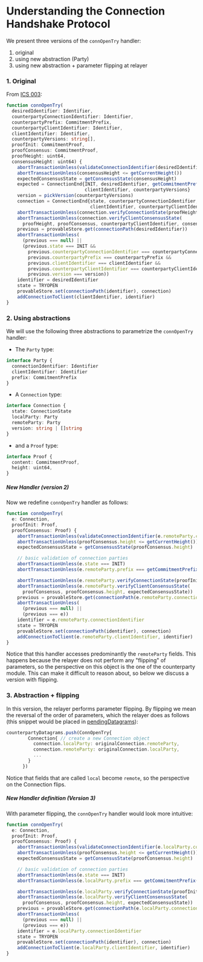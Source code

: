 # Understanding the Connection Handshake Protocol

We present three versions of the `connOpenTry` handler:

1. original
2. using new abstraction (Party)
3. using new abstraction + parameter flipping at relayer


### 1. Original

From [ICS 003](https://github.com/cosmos/ics/tree/35e911fa8a9a465a03c73b72b2a3399c15e9ce16/spec/ics-003-connection-semantics):

```typescript
function connOpenTry(
  desiredIdentifier: Identifier,
  counterpartyConnectionIdentifier: Identifier,
  counterpartyPrefix: CommitmentPrefix,
  counterpartyClientIdentifier: Identifier,
  clientIdentifier: Identifier,
  counterpartyVersions: string[],
  proofInit: CommitmentProof,
  proofConsensus: CommitmentProof,
  proofHeight: uint64,
  consensusHeight: uint64) {
    abortTransactionUnless(validateConnectionIdentifier(desiredIdentifier))
    abortTransactionUnless(consensusHeight <= getCurrentHeight())
    expectedConsensusState = getConsensusState(consensusHeight)
    expected = ConnectionEnd{INIT, desiredIdentifier, getCommitmentPrefix(), counterpartyClientIdentifier,
                             clientIdentifier, counterpartyVersions}
    version = pickVersion(counterpartyVersions)
    connection = ConnectionEnd{state, counterpartyConnectionIdentifier, counterpartyPrefix,
                               clientIdentifier, counterpartyClientIdentifier, version}
    abortTransactionUnless(connection.verifyConnectionState(proofHeight, proofInit, counterpartyConnectionIdentifier, expected))
    abortTransactionUnless(connection.verifyClientConsensusState(
      proofHeight, proofConsensus, counterpartyClientIdentifier, consensusHeight, expectedConsensusState))
    previous = provableStore.get(connectionPath(desiredIdentifier))
    abortTransactionUnless(
      (previous === null) ||
      (previous.state === INIT &&
        previous.counterpartyConnectionIdentifier === counterpartyConnectionIdentifier &&
        previous.counterpartyPrefix === counterpartyPrefix &&
        previous.clientIdentifier === clientIdentifier &&
        previous.counterpartyClientIdentifier === counterpartyClientIdentifier &&
        previous.version === version))
    identifier = desiredIdentifier
    state = TRYOPEN
    provableStore.set(connectionPath(identifier), connection)
    addConnectionToClient(clientIdentifier, identifier)
}
```


### 2. Using abstractions

We will use the following three abstractions to parametrize the `connOpenTry` handler:

- The `Party` type:

```typescript
interface Party {
  connectionIdentifier: Identifier
  clientIdentifier: Identifier
  prefix: CommitmentPrefix
}
```

- A `Connection` type:

```typescript
interface Connection {
  state: ConnectionState
  localParty: Party
  remoteParty: Party
  version: string | []string
}
```

- and a `Proof` type:

```typescript
interface Proof {
  content: CommitmentProof,
  height: uint64,
}
```

##### New Handler (version 2)

Now we redefine `connOpenTry` handler as follows:

```typescript
function connOpenTry(
  e: Connection,
  proofInit: Proof,
  proofConsensus: Proof) {
    abortTransactionUnless(validateConnectionIdentifier(e.remoteParty.connectionIdentifier))
    abortTransactionUnless(proofConsensus.height <= getCurrentHeight())
    expectedConsensusState = getConsensusState(proofConsensus.height)

    // basic validation of connection parties
    abortTransactionUnless(e.state === INIT)
    abortTransactionUnless(e.remoteParty.prefix === getCommitmentPrefix())

    abortTransactionUnless(e.remoteParty.verifyConnectionState(proofInit, e))
    abortTransactionUnless(e.remoteParty.verifyClientConsensusState(
      proofConsensus, proofConsensus.height, expectedConsensusState))
    previous = provableStore.get(connectionPath(e.remoteParty.connectionIdentifier))
    abortTransactionUnless(
      (previous === null) ||
      (previous === e))
    identifier = e.remoteParty.connectionIdentifier
    state = TRYOPEN
    provableStore.set(connectionPath(identifier), connection)
    addConnectionToClient(e.remoteParty.clientIdentifier, identifier)
}
```

Notice that this handler accesses predominantly the `remoteParty` fields. This happens because the relayer does not perform any "flipping" of parameters, so the perspective on this object is the one of the counterparty module. This can make it difficult to reason about, so below we discuss a version with flipping.

### 3. Abstraction + flipping

In this version, the relayer performs parameter flipping.
By flipping we mean the reversal of the order of parameters, which the relayer does as follows (this snippet would be placed in [pendingDatagrams](https://github.com/cosmos/ics/tree/master/spec/ics-018-relayer-algorithms)):

```typescript
counterpartyDatagrams.push(ConnOpenTry{
        Connection{ // create a new Connection object
          connection.localParty: originalConnection.remoteParty,
          connection.remoteParty: originalConnection.localParty,
          ...
        }
      })
```

Notice that fields that are called `local` become `remote`, so the perspective on the Connection flips.


##### New Handler definition (Version 3)

With parameter flipping, the `connOpenTry` handler would look more intuitive:

```typescript
function connOpenTry(
  e: Connection,
  proofInit: Proof,
  proofConsensus: Proof) {
    abortTransactionUnless(validateConnectionIdentifier(e.localParty.connectionIdentifier))
    abortTransactionUnless(proofConsensus.height <= getCurrentHeight())
    expectedConsensusState = getConsensusState(proofConsensus.height)

    // basic validation of connection parties
    abortTransactionUnless(e.state === INIT)
    abortTransactionUnless(e.localParty.prefix === getCommitmentPrefix())

    abortTransactionUnless(e.localParty.verifyConnectionState(proofInit, e))
    abortTransactionUnless(e.localParty.verifyClientConsensusState(
      proofConsensus, proofConsensus.height, expectedConsensusState))
    previous = provableStore.get(connectionPath(e.localParty.connectionIdentifier))
    abortTransactionUnless(
      (previous === null) ||
      (previous === e))
    identifier = e.localParty.connectionIdentifier
    state = TRYOPEN
    provableStore.set(connectionPath(identifier), connection)
    addConnectionToClient(e.localParty.clientIdentifier, identifier)
}
```